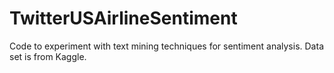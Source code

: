 # TwitterUSAirlineSentiment
Code to experiment with text mining techniques for sentiment analysis. Data set is from Kaggle.
